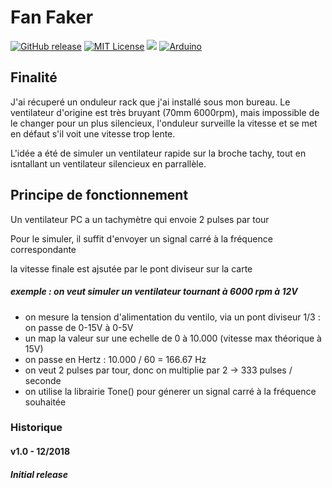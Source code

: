 # Fan Faker

[![GitHub release](http://img.shields.io/badge/Version-1.0-brightgreen.svg?style=flat)][release]
[![MIT License](http://img.shields.io/badge/license-MIT-blue.svg?style=flat)][license] 
![](https://img.shields.io/github/license/lordzurp/DishWarrior.svg?style=flat)
[![Arduino](https://img.shields.io/badge/Arduino-Nano-red.svg?style=flat)][Arduino]


[release]: https://github.com/lordzurp/Fan_Faker/releases
[license]: https://raw.githubusercontent.com/lordzurp/DishWarrior/master/LICENSE
[arduino]: https://www.arduino.cc/en/Guide/ArduinoNano

## Finalité
J'ai récuperé un onduleur rack que j'ai installé sous mon bureau. Le ventilateur d'origine est très bruyant (70mm 6000rpm), mais impossible de le changer pour un plus silencieux, l'onduleur surveille la vitesse et se met en défaut s'il voit une vitesse trop lente.

L'idée a été de simuler un ventilateur rapide sur la broche tachy, tout en isntallant un ventilateur silencieux en parrallèle.
## Principe de fonctionnement
Un ventilateur PC a un tachymètre qui envoie 2 pulses par tour

Pour le simuler, il suffit d'envoyer un signal carré à la fréquence correspondante

la vitesse finale est ajsutée par le pont diviseur sur la carte

##### exemple : on veut simuler un ventilateur tournant à 6000 rpm à 12V
- on mesure la tension d'alimentation du ventilo, via un pont diviseur 1/3 : on passe de 0-15V à 0-5V
- un map la valeur sur une echelle de 0 à 10.000 (vitesse max théorique à 15V)
- on passe en Hertz : 10.000 / 60 = 166.67 Hz
- on veut 2 pulses par tour, donc on multiplie par 2 -> 333 pulses / seconde
- on utilise la librairie Tone() pour génerer un signal carré à la fréquence souhaitée

### Historique

#### v1.0 - 12/2018

##### Initial release